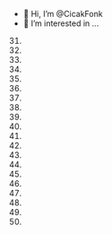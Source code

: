 - 👋 Hi, I’m @CicakFonk
- 👀 I’m interested in ...
31.
32.
33.
34.
35.
36.
37.
38.
39.
40.
41.
42.
43.
44.
45.
46.
47.
48.
49.
50.
